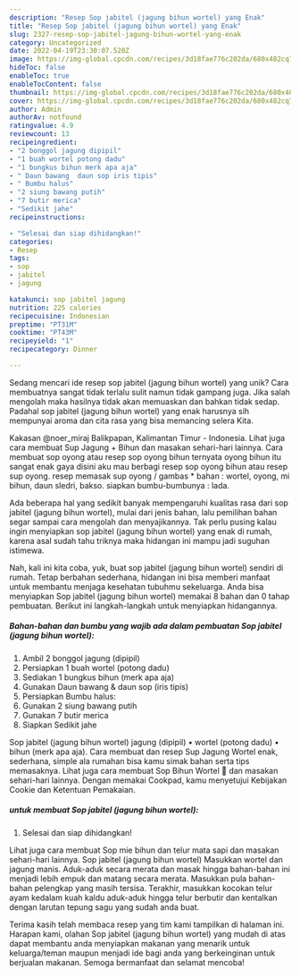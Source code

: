 ```yaml
---
description: "Resep Sop jabitel (jagung bihun wortel) yang Enak"
title: "Resep Sop jabitel (jagung bihun wortel) yang Enak"
slug: 2327-resep-sop-jabitel-jagung-bihun-wortel-yang-enak
category: Uncategorized
date: 2022-04-19T23:30:07.520Z
image: https://img-global.cpcdn.com/recipes/3d18fae776c202da/680x482cq70/sop-jabitel-jagung-bihun-wortel-foto-resep-utama.jpg
hideToc: false
enableToc: true
enableTocContent: false
thumbnail: https://img-global.cpcdn.com/recipes/3d18fae776c202da/680x482cq70/sop-jabitel-jagung-bihun-wortel-foto-resep-utama.jpg
cover: https://img-global.cpcdn.com/recipes/3d18fae776c202da/680x482cq70/sop-jabitel-jagung-bihun-wortel-foto-resep-utama.jpg
author: Admin
authorAv: notfound
ratingvalue: 4.9
reviewcount: 13
recipeingredient:
- "2 bonggol jagung dipipil"
- "1 buah wortel potong dadu"
- "1 bungkus bihun merk apa aja"
- " Daun bawang  daun sop iris tipis"
- " Bumbu halus"
- "2 siung bawang putih"
- "7 butir merica"
- "Sedikit jahe"
recipeinstructions:

- "Selesai dan siap dihidangkan!"
categories:
- Resep
tags:
- sop
- jabitel
- jagung

katakunci: sop jabitel jagung 
nutrition: 225 calories
recipecuisine: Indonesian
preptime: "PT31M"
cooktime: "PT43M"
recipeyield: "1"
recipecategory: Dinner

---
```





Sedang mencari ide resep sop jabitel (jagung bihun wortel) yang unik? Cara membuatnya sangat tidak terlalu sulit namun tidak gampang juga. Jika salah mengolah maka hasilnya tidak akan memuaskan dan bahkan tidak sedap. Padahal sop jabitel (jagung bihun wortel) yang enak harusnya sih mempunyai aroma dan cita rasa yang bisa memancing selera Kita.





Kakasan @noer_miraj Balikpapan, Kalimantan Timur - Indonesia. Lihat juga cara membuat Sup Jagung + Bihun dan masakan sehari-hari lainnya. Cara membuat sop oyong atau resep sop oyong bihun ternyata oyong bihun itu sangat enak gaya disini aku mau berbagi resep sop oyong bihun atau resep sup oyong. resep memasak sup oyong / gambas * bahan : wortel, oyong, mi bihun, daun sledri, bakso. siapkan bumbu-bumbunya : lada.

Ada beberapa hal yang sedikit banyak mempengaruhi kualitas rasa dari sop jabitel (jagung bihun wortel), mulai dari jenis bahan, lalu pemilihan bahan segar sampai cara mengolah dan menyajikannya. Tak perlu pusing kalau ingin menyiapkan sop jabitel (jagung bihun wortel) yang enak di rumah, karena asal sudah tahu triknya maka hidangan ini mampu jadi suguhan istimewa.






Nah, kali ini kita coba, yuk, buat sop jabitel (jagung bihun wortel) sendiri di rumah. Tetap berbahan sederhana, hidangan ini bisa memberi manfaat untuk membantu menjaga kesehatan tubuhmu sekeluarga. Anda bisa menyiapkan Sop jabitel (jagung bihun wortel) memakai 8 bahan dan 0 tahap pembuatan. Berikut ini langkah-langkah untuk menyiapkan hidangannya.

<!--inarticleads1-->

##### Bahan-bahan dan bumbu yang wajib ada dalam pembuatan Sop jabitel (jagung bihun wortel):

1. Ambil 2 bonggol jagung (dipipil)
1. Persiapkan 1 buah wortel (potong dadu)
1. Sediakan 1 bungkus bihun (merk apa aja)
1. Gunakan  Daun bawang &amp; daun sop (iris tipis)
1. Persiapkan  Bumbu halus:
1. Gunakan 2 siung bawang putih
1. Gunakan 7 butir merica
1. Siapkan Sedikit jahe


Sop jabitel (jagung bihun wortel) jagung (dipipil) • wortel (potong dadu) • bihun (merk apa aja). Cara membuat dan resep Sup Jagung Wortel enak, sederhana, simple ala rumahan bisa kamu simak bahan serta tips memasaknya. Lihat juga cara membuat Sop Bihun Wortel 🥕 dan masakan sehari-hari lainnya. Dengan memakai Cookpad, kamu menyetujui Kebijakan Cookie dan Ketentuan Pemakaian. 

<!--inarticleads2-->

#####  untuk membuat Sop jabitel (jagung bihun wortel):


1. Selesai dan siap dihidangkan!

Lihat juga cara membuat Sop mie bihun dan telur mata sapi dan masakan sehari-hari lainnya. Sop jabitel (jagung bihun wortel) Masukkan wortel dan jagung manis. Aduk-aduk secara merata dan masak hingga bahan-bahan ini menjadi lebih empuk dan matang secara merata. Masukkan pula bahan-bahan pelengkap yang masih tersisa. Terakhir, masukkan kocokan telur ayam kedalam kuah kaldu aduk-aduk hingga telur berbutir dan kentalkan dengan larutan tepung sagu yang sudah anda buat. 

Terima kasih telah membaca resep yang tim kami tampilkan di halaman ini. Harapan kami, olahan Sop jabitel (jagung bihun wortel) yang mudah di atas dapat membantu anda menyiapkan makanan yang menarik untuk keluarga/teman maupun menjadi ide bagi anda yang berkeinginan untuk berjualan makanan. Semoga bermanfaat dan selamat mencoba!

